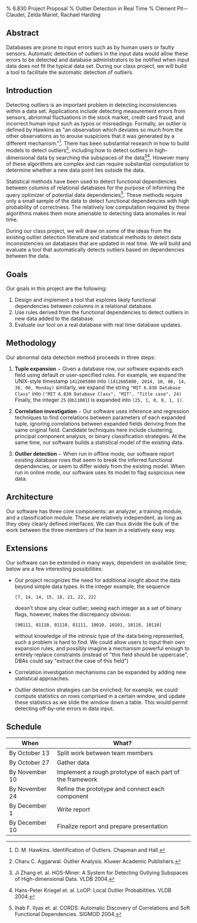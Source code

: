 % 6.830 Project Proposal
% Outlier Detection in Real Time
% Clément Pit--Claudel, Zelda Mariet, Rachael Harding

## Abstract

Databases are prone to input errors such as by human users or faulty 
sensors. Automatic detection of outliers in the input data would allow
these errors to be detected and database administrators to be notified
when input data does not fit the typical data set. During our class
project, we will build a tool to facilitate the automatic detection of
outliers.

## Introduction

Detecting outliers is an important problem in detecting inconsistencies
within a data set. Applications include detecting measurement errors
from sensors, abnormal fluctuations in the stock market, credit card
fraud, and incorrect human input such as typos or misreadings. Formally,
an outlier is defined by Hawkins as "an observation which deviates so
much from the other observations as to arouse suspicions that it was
generated by a different mechanism."[^1]. There has been substantial
research in how to build models to detect outliers[^2], including how to
detect outliers in high-dimensional data by searching the subspaces of
the data[^3][^4]. However many of these algorithms are complex and can
require substantial computation to determine whether a new data point
lies outside the data.

Statistical methods have been used to detect functional dependencies
between columns of relational databases for the purpose of informing the
query optimizer of potential data dependencies[^5]. These methods
require only a small sample of the data to detect functional
dependencies with high probability of correctness. The relatively low
computation required by these algorithms makes them more amenable to
detecting data anomalies in real time.

During our class project, we will draw on some of the ideas from the
existing outlier detection literature and statistical methods to detect
data inconsistencies on databases that are updated in real time. We will
build and evaluate a tool that automatically detects outliers based on
dependencies between the data.

## Goals

Our goals in this project are the following:

1.  Design and implement a tool that explores likely functional
    dependencies between columns in a relational database.
2.  Use rules derived from the functional dependencies to detect
    outliers in new data added to the database.
3.  Evaluate our tool on a real database with real time database
    updates.

## Methodology

Our abnormal data detection method proceeds in three steps:

1.  **Tuple expansion** − Given a database row, our software expands each
    field using default or user-specified rules. For example, we expand
    the UNIX-style timestamp `1412605800` into
        `(1412605800, 2014, 10, 06, 14, 30, 00, Monday)`
    similarly, we expand the string `"MIT 6.830 Database Class"` into
        `("MIT 6.830 Database Class", "MIT", "Title case", 24)`
    Finally, the integer `25` (`0b11001`) is expanded into
        `(25, 1, 0, 0, 1, 1)`.
    
2.  **Correlation investigation** − Our software uses inference and
    regression techniques to find correlations between parameters of
    each expanded tuple, ignoring correlations between expanded fields
    deriving from the same original field. Candidate techniques here
    include clustering, principal component analysis, or binary
    classification strategies. At the same time, our software builds a
    statistical model of the existing data.
3.  **Outlier detection** − When run in offline mode, our software report
    existing database rows that seem to break the inferred functional
    dependencies, or seem to differ widely from the existing model. When
    run in online mode, our software uses its model to flag suspicious
    new data.

## Architecture

Our software has three core components: an analyzer, a training
module, and a classification module. These are relatively independent,
as long as they obey clearly defined interfaces. We can thus divide the
bulk of the work between the three members of the team in a relatively
easy way.

## Extensions

Our software can be extended in many ways, dependent on available time;
below are a few interesting possibilities:

-   Our project recognizes the need for additional insight about the
    data beyond simple data types. In the integer example, the sequence

        [7, 14, 14, 15, 18, 21, 22, 22]

    doesn’t show any clear outlier; seeing each integer as a set of binary
    flags, however, makes the discrepancy obvious:

        [00111, 01110, 01110, 01111, 10010, 10101, 10110, 10110]

    without knowledge of the intrinsic type of the data being
    represented, such a problem is hard to find. We could allow users
    to input their own expansion rules, and possibly imagine a
    mechanism powerful enough to entirely replace constraints (instead
    of "this field should be uppercase", DBAs could say "extract the
    case of this field")
    
-   Correlation investigation mechanisms can be expanded by adding new
    statistical approaches.

-   Outlier detection strategies can be enriched; for example, we could
    compute statistics on rows comprised in a certain window, and update
    these statistics as we slide the window down a table. This would
    permit detecting off-by-one errors in data input.

## Schedule

| When           | What?                                                     |
| -------------- | --------------------------------------------------------- |
| By October 13  | Split work between team members                           |
| By October 27  | Gather data                                               |
| By November 10 | Implement a rough prototype of each part of the framework |
| By November 24 | Refine the prototype and connect each component           |
| By December 1  | Write report                                              |
| By December 10 | Finalize report and prepare presentation                  |

[^1]: D. M. Hawkins. Identification of Outliers. Chapman and Hall.

[^2]: Charu C. Aggarwal. Outlier Analysis. Kluwer Academic Publishers.

[^3]: Ji Zhang et. al. HOS-Miner: A System for Detecting Outlying
      Subspaces of High-dimensional Data. VLDB 2004.

[^4]: Hans-Peter Kriegel et. al. LoOP: Local Outlier
      Probabilities. VLDB 2004.
      
[^5]: Ihab F. Ilyas et. al. CORDS: Automatic Discovery of Correlations
      and Soft Functional Dependencies. SIGMOD 2004.
